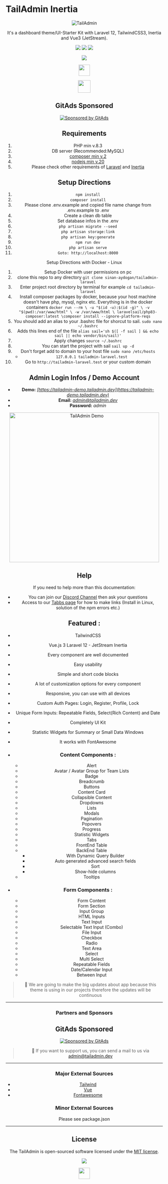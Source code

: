 TailAdmin Inertia
======

<p align="center">
  <img src="https://cdn.tailadmin.dev/tailadmin-laravel/images/tailadmin_v2.jpg" alt="TailAdmin"/>
</p>
<p align="center">
  It's a dashboard theme/UI-Starter Kit with Laravel 12, TailwindCSS3, Inertia and Vue3 (JetStream).
</p>

<div align="center">

<p align="center">
  <img src="https://img.shields.io/badge/Laravel-FF2D20?style=for-the-badge&logo=laravel&logoColor=white" />
  <img src="https://img.shields.io/badge/Tailwind_CSS-38B2AC?style=for-the-badge&logo=tailwind-css&logoColor=white" />
  <img src="https://img.shields.io/badge/Vue.js-35495E?style=for-the-badge&logo=vuedotjs&logoColor=4FC08D" />
</p>

<p align="center">
    <a href="https://ko-fi.com/sinanaydogan" target="_blank">
        <img src="https://ko-fi.com/img/githubbutton_sm.svg">
    </a>
</p>

<p align="center">
    <a href="https://www.buymeacoffee.com/sinanaydogan">
        <img src="https://cdn.tailadmin.dev/tailadmin-laravel/images/bmc-button.png" height="36">
    </a>
</p>

<p align="center">
<a href="https://discord.gg/TnjA2GqYmw">
    <img src="public/img/demo/discord.svg" height="40">
</a>
</p>

## GitAds Sponsored
[![Sponsored by GitAds](https://gitads.dev/v1/ad-serve?source=sinan-aydogan/tailadmin-laravel@github)](https://gitads.dev/v1/ad-track?source=sinan-aydogan/tailadmin-laravel@github)


Requirements
------
1. PHP min v.8.3
2. DB server (Recommended:MySQL)
3. [composer min v.2](https://getcomposer.org/)
4. [nodejs min v.20](https://nodejs.org/)
5. Please check other requirements of  [Laravel](https://laravel.com/) and [Inertia](https://inertiajs.com/)


Setup Directions
------

1. ```npm install```
2. ```composer install```
3. Please clone .env.example and copied file name change from .env.example to .env
4. Create a clean db table
5. Set database infos in the .env
6. ```php artisan migrate --seed```
7. ```php artisan storage:link```
8. ```php artisan key:generate```
9. ```npm run dev```
10. ```php artisan serve```
11. ```Goto: http://localhost:8000```

Setup Directions with Docker - Linux

1. Setup Docker with user permissions on pc
2. clone this repo to any directory ```git clone sinan-aydogan/tailadmin-laravel```
3. Enter project root directory by terminal for example ```cd tailadmin-laravel```
4. Install composer packages by docker, because your host machine doesn't have php, mysql, nginx etc. Everything is in the docker containers
   ```docker run --rm \ -u "$(id -u):$(id -g)" \ -v "$(pwd):/var/www/html" \ -w /var/www/html \ laravelsail/php83-composer:latest \composer install --ignore-platform-reqs```
5. You should add an alias to your .bashrc file for shorcut to sail. ```sudo nano ~/.bashrc```
6. Adds this lines end of the file ```alias sail='sh $([ -f sail ] && echo sail || echo vendor/bin/sail)'```
7. Apply changes ```source ~/.bashrc```
8. You can start the project with sail ```sail up -d```
9. Don't forget add to domain to your host file ```sudo nano /etc/hosts```
    - ```127.0.0.1 tailadmin-laravel.test```
10. Go to ```http://tailadmin-laravel.test``` or your custom domain 

Admin Login Infos / Demo Account
------

- **Demo:** *[https://tailadmin-demo.tailadmin.dev](https://tailadmin-demo.tailadmin.dev)*
- **Email:** *admin@tailadmin.dev*
- **Password:** *admin*

<a href="https://www.youtube.com/playlist?list=PLbdS49WKsrOXTo_X_Ja6P3zll1yyhoIYN" target="_blank">
<img src="https://cdn.tailadmin.dev/tailadmin-laravel/images/youtube.jpg" alt="TailAdmin Demo" width='480'/>
</a>

## Help

If you need to help more than this documentation: 
 - You can join our [Discord Channel](https://discord.gg/TnjA2GqYmw) then ask your questions
 - Access to our [Tabbs page](https://tailadmin.tabbs.co/) for how to make links (Install in Linux, solution of the npm errors etc.)

## Featured :

- TailwindCSS
- Vue.js 3 Laravel 12 - JetStream Inertia
- Every component are well documented
- Easy usability
- Simple and short code blocks
- A lot of customization options for every component
- Responsive, you can use with all devices
- Custom Auth Pages: Login, Register, Profile, Lock
- Unique Form Inputs: Repeatable Fields, Select(Rich Content) and Date
- Completely UI Kit
- Statistic Widgets for Summary or Small Data Windows
- It works with FontAwesome
- ### Content Components :
    - Alert 
    - Avatar / Avatar Group for Team Lists 
    - Badge 
    - Breadcrumb 
    - Buttons 
    - Content Card
    - Collapsible Content
    - Dropdowns
    - Lists 
    - Modals 
    - Pagination
    - Popovers 
    - Progress 
    - Statistic Widgets
    - Tabs 
    - FrontEnd Table
    - BackEnd Table 
      - With Dynamic Query Builder
      - Auto generated advanced search fields
      - Sort 
      - Show-hide columns
    - Tooltips

- ### Form Components :
    - Form Content 
    - Form Section 
    - Input Group 
    - HTML Inputs 
    - Text Input
    - Selectable Text Input (Combo)
    - File Input
    - Checkbox
    - Radio
    - Text Area
    - Select
    - Multi Select
    - Repeatable Fields
    - Date/Calendar Input
    - Between Input

> :rocket:  We are going to make the big updates about app because this theme is using in our projects therefore the updates will be continuous

---

### Partners and Sponsors

## GitAds Sponsored
[![Sponsored by GitAds](https://gitads.dev/v1/ad-serve?source=sinan-aydogan/tailadmin-laravel@github)](https://gitads.dev/v1/ad-track?source=sinan-aydogan/tailadmin-laravel@github)

> :metal: If you want to support us, you can send a mail to us via [admin@tailadmin.dev](mailto:admin@tailadmin.dev)

---

### Major External Sources

- [Tailwind](https://tailwindcss.com/)
- [Vue](https://vuejs.org/)
- [Fontawesome](https://fontawesome.com/)

### Minor External Sources

Please see package.json

---
License
------
The TailAdmin is open-sourced software licensed under the [MIT license](https://opensource.org/licenses/MIT).

<p align="center">
    <a href="https://ko-fi.com/sinanaydogan" target="_blank">
        <img src="https://ko-fi.com/img/githubbutton_sm.svg">
    </a>
</p>

<p align="center">
    <a href="https://www.buymeacoffee.com/sinanaydogan">
        <img src="https://cdn.tailadmin.dev/tailadmin-laravel/images/bmc-button.png" height="36">
    </a>
</p>

<!-- GitAds-Verify: XU4WES5HAT2HRC3LCB7K9L4CQZ4CIAN8 -->
